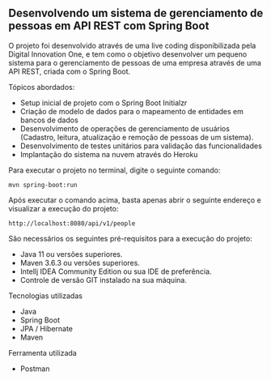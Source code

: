 <h2>Desenvolvendo um sistema de gerenciamento de pessoas em API REST com Spring Boot</h2>
O projeto foi desenvolvido através de uma live coding disponibilizada pela Digital Innovation One, e tem como o objetivo desenvolver um pequeno sistema para o gerenciamento de pessoas de uma empresa através de uma API REST, criada com o Spring Boot.

Tópicos abordados:

* Setup inicial de projeto com o Spring Boot Initialzr
* Criação de modelo de dados para o mapeamento de entidades em bancos de dados
* Desenvolvimento de operações de gerenciamento de usuários (Cadastro, leitura, atualização e remoção de pessoas de um sistema).
* Desenvolvimento de testes unitários para validação das funcionalidades
* Implantação do sistema na nuvem através do Heroku

Para executar o projeto no terminal, digite o seguinte comando:

```shell script
mvn spring-boot:run 
```

Após executar o comando acima, basta apenas abrir o seguinte endereço e visualizar a execução do projeto:

```
http://localhost:8080/api/v1/people
```


São necessários os seguintes pré-requisitos para a execução do projeto:

* Java 11 ou versões superiores.
* Maven 3.6.3 ou versões superiores.
* Intellj IDEA Community Edition ou sua IDE de preferência.
* Controle de versão GIT instalado na sua máquina.

 Tecnologias utilizadas 
- Java
- Spring Boot
- JPA / Hibernate
- Maven

Ferramenta utilizada
- Postman





